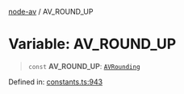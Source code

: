 [node-av](../globals.md) / AV\_ROUND\_UP

# Variable: AV\_ROUND\_UP

> `const` **AV\_ROUND\_UP**: [`AVRounding`](../type-aliases/AVRounding.md)

Defined in: [constants.ts:943](https://github.com/seydx/av/blob/f8631fc881b394300b1479f511d55cf1c370a87f/src/constants/constants.ts#L943)
